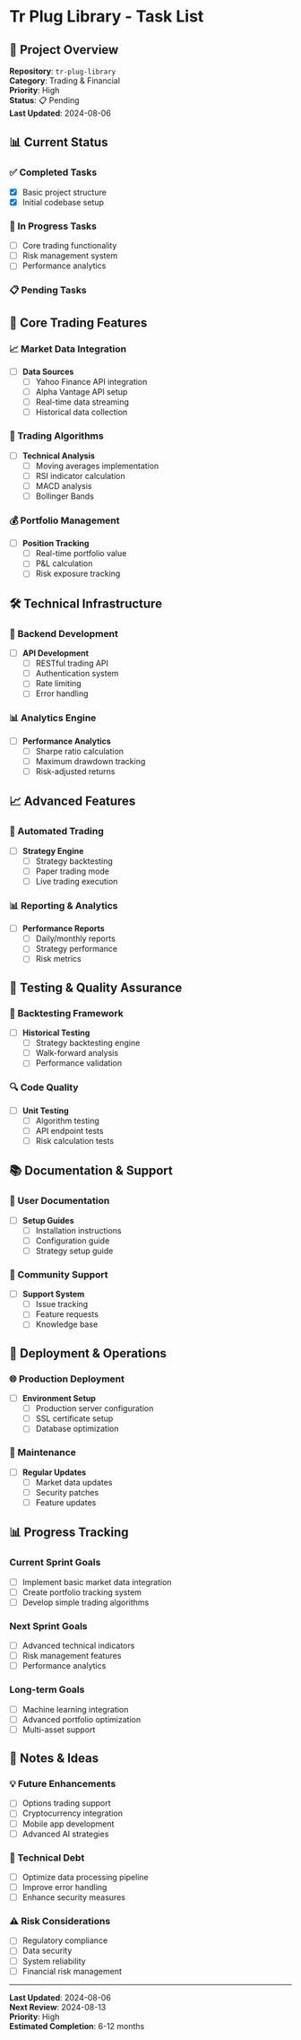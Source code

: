# Tr Plug Library - Task List

## 🎯 **Project Overview**

**Repository**: `tr-plug-library`  
**Category**: Trading & Financial  
**Priority**: High  
**Status**: 📋 Pending  
**Last Updated**: 2024-08-06

## 📊 **Current Status**

### **✅ Completed Tasks**
- [x] Basic project structure
- [x] Initial codebase setup

### **🔄 In Progress Tasks**
- [ ] Core trading functionality
- [ ] Risk management system
- [ ] Performance analytics

### **📋 Pending Tasks**

## 🚀 **Core Trading Features**

### **📈 Market Data Integration**
- [ ] **Data Sources**
  - [ ] Yahoo Finance API integration
  - [ ] Alpha Vantage API setup
  - [ ] Real-time data streaming
  - [ ] Historical data collection

### **🤖 Trading Algorithms**
- [ ] **Technical Analysis**
  - [ ] Moving averages implementation
  - [ ] RSI indicator calculation
  - [ ] MACD analysis
  - [ ] Bollinger Bands

### **💰 Portfolio Management**
- [ ] **Position Tracking**
  - [ ] Real-time portfolio value
  - [ ] P&L calculation
  - [ ] Risk exposure tracking

## 🛠️ **Technical Infrastructure**

### **🔧 Backend Development**
- [ ] **API Development**
  - [ ] RESTful trading API
  - [ ] Authentication system
  - [ ] Rate limiting
  - [ ] Error handling

### **📊 Analytics Engine**
- [ ] **Performance Analytics**
  - [ ] Sharpe ratio calculation
  - [ ] Maximum drawdown tracking
  - [ ] Risk-adjusted returns

## 📈 **Advanced Features**

### **🤖 Automated Trading**
- [ ] **Strategy Engine**
  - [ ] Strategy backtesting
  - [ ] Paper trading mode
  - [ ] Live trading execution

### **📊 Reporting & Analytics**
- [ ] **Performance Reports**
  - [ ] Daily/monthly reports
  - [ ] Strategy performance
  - [ ] Risk metrics

## 🧪 **Testing & Quality Assurance**

### **🧪 Backtesting Framework**
- [ ] **Historical Testing**
  - [ ] Strategy backtesting engine
  - [ ] Walk-forward analysis
  - [ ] Performance validation

### **🔍 Code Quality**
- [ ] **Unit Testing**
  - [ ] Algorithm testing
  - [ ] API endpoint tests
  - [ ] Risk calculation tests

## 📚 **Documentation & Support**

### **📖 User Documentation**
- [ ] **Setup Guides**
  - [ ] Installation instructions
  - [ ] Configuration guide
  - [ ] Strategy setup guide

### **👥 Community Support**
- [ ] **Support System**
  - [ ] Issue tracking
  - [ ] Feature requests
  - [ ] Knowledge base

## 🚀 **Deployment & Operations**

### **🌐 Production Deployment**
- [ ] **Environment Setup**
  - [ ] Production server configuration
  - [ ] SSL certificate setup
  - [ ] Database optimization

### **🔧 Maintenance**
- [ ] **Regular Updates**
  - [ ] Market data updates
  - [ ] Security patches
  - [ ] Feature updates

## 📊 **Progress Tracking**

### **Current Sprint Goals**
- [ ] Implement basic market data integration
- [ ] Create portfolio tracking system
- [ ] Develop simple trading algorithms

### **Next Sprint Goals**
- [ ] Advanced technical indicators
- [ ] Risk management features
- [ ] Performance analytics

### **Long-term Goals**
- [ ] Machine learning integration
- [ ] Advanced portfolio optimization
- [ ] Multi-asset support

## 📝 **Notes & Ideas**

### **💡 Future Enhancements**
- [ ] Options trading support
- [ ] Cryptocurrency integration
- [ ] Mobile app development
- [ ] Advanced AI strategies

### **🔧 Technical Debt**
- [ ] Optimize data processing pipeline
- [ ] Improve error handling
- [ ] Enhance security measures

### **⚠️ Risk Considerations**
- [ ] Regulatory compliance
- [ ] Data security
- [ ] System reliability
- [ ] Financial risk management

---

**Last Updated**: 2024-08-06  
**Next Review**: 2024-08-13  
**Priority**: High  
**Estimated Completion**: 6-12 months
